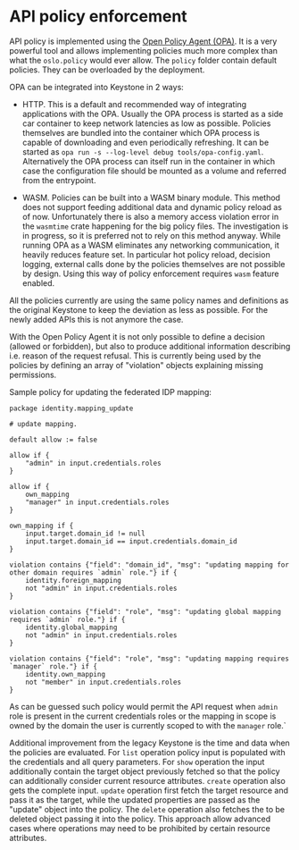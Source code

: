 # API policy enforcement

API policy is implemented using the [Open Policy Agent
(OPA)](https://openpolicyagent.org). It is a very powerful tool and allows
implementing policies much more complex than what the `oslo.policy` would ever
allow. The `policy` folder contain default policies. They can be overloaded by
the deployment.

OPA can be integrated into Keystone in 2 ways:

- HTTP. This is a default and recommended way of integrating applications with
the OPA. Usually the OPA process is started as a side car container to keep
network latencies as low as possible. Policies themselves are bundled into the
container which OPA process is capable of downloading and even periodically
refreshing. It can be started as `opa run -s --log-level debug
tools/opa-config.yaml`. Alternatively the OPA process can itself run in the
container in which case the configuration file should be mounted as a volume
and referred from the entrypoint.

- WASM. Policies can be built into a WASM binary module. This method does not
support feeding additional data and dynamic policy reload as of now.
Unfortunately there is also a memory access violation error in the `wasmtime`
crate happening for the big policy files. The investigation is in progress, so
it is preferred not to rely on this method anyway. While running OPA as a WASM
eliminates any networking communication, it heavily reduces feature set. In
particular hot policy reload, decision logging, external calls done by the
policies themselves are not possible by design. Using this way of policy
enforcement requires `wasm` feature enabled.

All the policies currently are using the same policy names and definitions as
the original Keystone to keep the deviation as less as possible. For the newly
added APIs this is not anymore the case.

With the Open Policy Agent it is not only possible to define a decision
(allowed or forbidden), but also to produce additional information describing
i.e. reason of the request refusal. This is currently being used by the
policies by defining an array of "violation" objects explaining missing
permissions.

Sample policy for updating the federated IDP mapping:

```rego
package identity.mapping_update

# update mapping.

default allow := false

allow if {
	"admin" in input.credentials.roles
}

allow if {
	own_mapping
	"manager" in input.credentials.roles
}

own_mapping if {
	input.target.domain_id != null
	input.target.domain_id == input.credentials.domain_id
}

violation contains {"field": "domain_id", "msg": "updating mapping for other domain requires `admin` role."} if {
	identity.foreign_mapping
	not "admin" in input.credentials.roles
}

violation contains {"field": "role", "msg": "updating global mapping requires `admin` role."} if {
	identity.global_mapping
	not "admin" in input.credentials.roles
}

violation contains {"field": "role", "msg": "updating mapping requires `manager` role."} if {
	identity.own_mapping
	not "member" in input.credentials.roles
}
```

As can be guessed such policy would permit the API request when `admin` role is
present in the current credentials roles or the mapping in scope is owned by
the domain the user is currently scoped to with the `manager` role.`

Additional improvement from the legacy Keystone is the time and data when the
policies are evaluated. For `list` operation policy input is populated with the
credentials and all query parameters. For `show` operation the input
additionally contain the target object previously fetched so that the policy
can additionally consider current resource attributes. `create` operation also
gets the complete input. `update` operation first fetch the target resource and
pass it as the target, while the updated properties are passed as the "update"
object into the policy. The `delete` operation also fetches the to be deleted
object passing it into the policy. This approach allow advanced cases where
operations may need to be prohibited by certain resource attributes.
